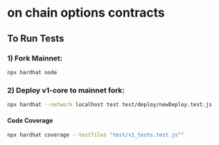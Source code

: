 # on chain options contracts


## To Run Tests

### 1) Fork Mainnet:

```sh
npx hardhat node
```

### 2) Deploy v1-core to mainnet fork:

```sh
npx hardhat --network localhost test test/deploy/newDeploy.test.js
```

#### Code Coverage 

```sh
npx hardhat coverage --testfiles "test/v1_tests.test.js""
```
